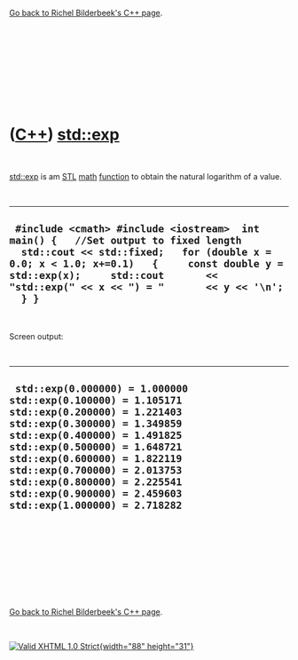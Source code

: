 

[Go back to Richel Bilderbeek's C++ page](Cpp.htm).

 

 

 

 

 

([C++](Cpp.htm)) [std::exp](CppExp.htm)
=======================================

 

[std::exp](CppExp.htm) is am [STL](CppStl.htm) [math](CppMath.htm)
[function](CppFunction.htm) to obtain the natural logarithm of a value.

 

  ---------------------------------------------------------------------------------------------------------------------------------------------------------------------------------------------------------------------------------------------------------------------------
  ` #include <cmath> #include <iostream>  int main() {   //Set output to fixed length   std::cout << std::fixed;   for (double x = 0.0; x < 1.0; x+=0.1)   {     const double y = std::exp(x);     std::cout       << "std::exp(" << x << ") = "       << y << '\n';   } }`
  ---------------------------------------------------------------------------------------------------------------------------------------------------------------------------------------------------------------------------------------------------------------------------

 

Screen output:

 

  ----------------------------------------------------------------------------------------------------------------------------------------------------------------------------------------------------------------------------------------------------------------------------------------------------------------------------------------------
  ` std::exp(0.000000) = 1.000000 std::exp(0.100000) = 1.105171 std::exp(0.200000) = 1.221403 std::exp(0.300000) = 1.349859 std::exp(0.400000) = 1.491825 std::exp(0.500000) = 1.648721 std::exp(0.600000) = 1.822119 std::exp(0.700000) = 2.013753 std::exp(0.800000) = 2.225541 std::exp(0.900000) = 2.459603 std::exp(1.000000) = 2.718282`
  ----------------------------------------------------------------------------------------------------------------------------------------------------------------------------------------------------------------------------------------------------------------------------------------------------------------------------------------------

 

 

 

 

 

[Go back to Richel Bilderbeek's C++ page](Cpp.htm).



 

[![Valid XHTML 1.0 Strict](valid-xhtml10.png){width="88"
height="31"}](http://validator.w3.org/check?uri=referer)
